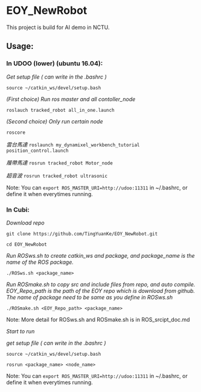 # EOY_NewRobot 

This project is build for AI demo in NCTU.

## **Usage:**

### In UDOO (lower) (ubuntu 16.04):

*Get setup file ( can write in the .bashrc )*

`source ~/catkin_ws/devel/setup.bash`

*(First choice)*
*Run ros master and all contoller_node* 

`roslauch tracked_robot all_in_one.launch`

*(Second choice)*
*Only run certain node*

`roscore`

*雲台馬達*
`roslaunch my_dynamixel_workbench_tutorial position_control.launch`

*履帶馬達*
`rosrun tracked_robot Motor_node`

*超音波*
`rosrun tracked_robot ultrasonic`


Note: You can `export ROS_MASTER_URI=http://udoo:11311` in ~/.bashrc, or define it when everytimes running.


### In Cubi:

*Download repo*

`git clone https://github.com/TingYuanKe/EOY_NewRobot.git`

`cd EOY_NewRobot`

*Run ROSws.sh to create catkin_ws and package, and package_name is the name of the ROS package.*

`./ROSws.sh <package_name>`

*Run ROSmake.sh to copy src and include files from repo, and auto compile. 
EOY_Repo_path is the path of the EOY repo which is download from github.
The name of package need to be same as you define in ROSws.sh*

`./ROSmake.sh <EOY_Repo_path> <package_name>`

Note: More detail for ROSws.sh and ROSmake.sh is in ROS_srcipt_doc.md 

*Start to run*

*get setup file ( can write in the .bashrc )*

`source ~/catkin_ws/devel/setup.bash`

`rosrun <package_name> <node_name>`

Note: You can `export ROS_MASTER_URI=http://udoo:11311` in ~/.bashrc, or define it when everytimes running.

